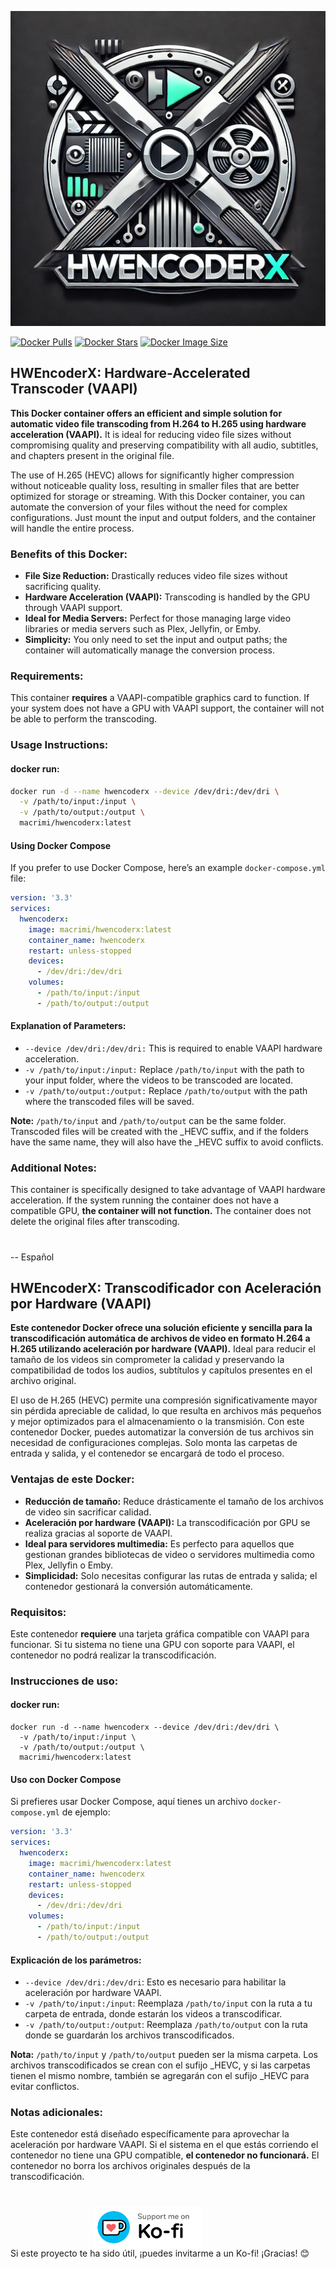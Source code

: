 ![HWEncoderX Logo](https://raw.githubusercontent.com/MacRimi/HWEncoderX/main/images/logo.png)

[![Docker Pulls](https://img.shields.io/docker/pulls/macrimi/hwencoderx.svg?color=94398d&labelColor=555555&logoColor=ffffff&style=for-the-badge&label=pulls&logo=docker)](https://hub.docker.com/r/macrimi/hwencoderx)
[![Docker Stars](https://img.shields.io/docker/stars/macrimi/hwencoderx.svg?color=94398d&labelColor=555555&logoColor=ffffff&style=for-the-badge&label=stars&logo=docker)](https://hub.docker.com/r/macrimi/hwencoderx)
[![Docker Image Size](https://img.shields.io/docker/image-size/macrimi/hwencoderx/latest?style=for-the-badge&color=94398d&labelColor=555555&logoColor=ffffff&logo=docker)](https://hub.docker.com/r/macrimi/hwencoderx)


## HWEncoderX: Hardware-Accelerated Transcoder (VAAPI)

**This Docker container offers an efficient and simple solution for automatic video file transcoding from H.264 to H.265 using hardware acceleration (VAAPI).** It is ideal for reducing video file sizes without compromising quality and preserving compatibility with all audio, subtitles, and chapters present in the original file.

The use of H.265 (HEVC) allows for significantly higher compression without noticeable quality loss, resulting in smaller files that are better optimized for storage or streaming. With this Docker container, you can automate the conversion of your files without the need for complex configurations. Just mount the input and output folders, and the container will handle the entire process.

### Benefits of this Docker:
- **File Size Reduction:** Drastically reduces video file sizes without sacrificing quality.
- **Hardware Acceleration (VAAPI):** Transcoding is handled by the GPU through VAAPI support.
- **Ideal for Media Servers:** Perfect for those managing large video libraries or media servers such as Plex, Jellyfin, or Emby.
- **Simplicity:** You only need to set the input and output paths; the container will automatically manage the conversion process.

### Requirements:
This container **requires** a VAAPI-compatible graphics card to function. If your system does not have a GPU with VAAPI support, the container will not be able to perform the transcoding.

### Usage Instructions:

#### docker run:

```bash
docker run -d --name hwencoderx --device /dev/dri:/dev/dri \
  -v /path/to/input:/input \
  -v /path/to/output:/output \
  macrimi/hwencoderx:latest
```

#### Using Docker Compose

If you prefer to use Docker Compose, here’s an example `docker-compose.yml` file:

```yaml
version: '3.3'
services:
  hwencoderx:
    image: macrimi/hwencoderx:latest
    container_name: hwencoderx
    restart: unless-stopped
    devices:
      - /dev/dri:/dev/dri
    volumes:
      - /path/to/input:/input
      - /path/to/output:/output
```

#### Explanation of Parameters:

- `--device /dev/dri:/dev/dri:` This is required to enable VAAPI hardware acceleration.
- `-v /path/to/input:/input:` Replace `/path/to/input` with the path to your input folder, where the videos to be transcoded are located.
- `-v /path/to/output:/output:` Replace `/path/to/output` with the path where the transcoded files will be saved.

**Note:** `/path/to/input` and `/path/to/output` can be the same folder. Transcoded files will be created with the _HEVC suffix, and if the folders have the same name, they will also have the _HEVC suffix to avoid conflicts.

### Additional Notes:

This container is specifically designed to take advantage of VAAPI hardware acceleration. If the system running the container does not have a compatible GPU, **the container will not function.** The container does not delete the original files after transcoding.


#

-- Español
## HWEncoderX: Transcodificador con Aceleración por Hardware (VAAPI)

**Este contenedor Docker ofrece una solución eficiente y sencilla para la transcodificación automática de archivos de video en formato H.264 a H.265 utilizando aceleración por hardware (VAAPI).** Ideal para reducir el tamaño de los videos sin comprometer la calidad y preservando la compatibilidad de todos los audios, subtítulos y capítulos presentes en el archivo original.

El uso de H.265 (HEVC) permite una compresión significativamente mayor sin pérdida apreciable de calidad, lo que resulta en archivos más pequeños y mejor optimizados para el almacenamiento o la transmisión. Con este contenedor Docker, puedes automatizar la conversión de tus archivos sin necesidad de configuraciones complejas. Solo monta las carpetas de entrada y salida, y el contenedor se encargará de todo el proceso.

### Ventajas de este Docker:
- **Reducción de tamaño:** Reduce drásticamente el tamaño de los archivos de video sin sacrificar calidad.
- **Aceleración por hardware (VAAPI):** La transcodificación por GPU se realiza gracias al soporte de VAAPI.
- **Ideal para servidores multimedia:** Es perfecto para aquellos que gestionan grandes bibliotecas de video o servidores multimedia como Plex, Jellyfin o Emby.
- **Simplicidad:** Solo necesitas configurar las rutas de entrada y salida; el contenedor gestionará la conversión automáticamente.

### Requisitos:
Este contenedor **requiere** una tarjeta gráfica compatible con VAAPI para funcionar. Si tu sistema no tiene una GPU con soporte para VAAPI, el contenedor no podrá realizar la transcodificación.

### Instrucciones de uso:

#### docker run:

```
docker run -d --name hwencoderx --device /dev/dri:/dev/dri \
  -v /path/to/input:/input \
  -v /path/to/output:/output \
  macrimi/hwencoderx:latest
```


#### Uso con Docker Compose

Si prefieres usar Docker Compose, aquí tienes un archivo `docker-compose.yml` de ejemplo:

```yaml
version: '3.3'
services:
  hwencoderx:
    image: macrimi/hwencoderx:latest
    container_name: hwencoderx
    restart: unless-stopped
    devices:
      - /dev/dri:/dev/dri
    volumes:
      - /path/to/input:/input
      - /path/to/output:/output
```

#### Explicación de los parámetros:

- `--device /dev/dri:/dev/dri`: Esto es necesario para habilitar la aceleración por hardware VAAPI.
- `-v /path/to/input:/input`: Reemplaza `/path/to/input` con la ruta a tu carpeta de entrada, donde estarán los videos a transcodificar.
- `-v /path/to/output:/output`: Reemplaza `/path/to/output` con la ruta donde se guardarán los archivos transcodificados.

**Nota:** `/path/to/input` y `/path/to/output` pueden ser la misma carpeta. Los archivos transcodificados se crean con el sufijo _HEVC, y si las carpetas tienen el mismo nombre, también se agregarán con el sufijo _HEVC para evitar conflictos.

### Notas adicionales:
Este contenedor está diseñado específicamente para aprovechar la aceleración por hardware VAAPI. Si el sistema en el que estás corriendo el contenedor no tiene una GPU compatible, **el contenedor no funcionará.**
El contenedor no borra los archivos originales después de la transcodificación.
#

<div style="display: flex; justify-content: center; align-items: center;">
  <a href="https://ko-fi.com/G2G313ECAN" target="_blank" style="display: flex; align-items: center; text-decoration: none;">
    <img src="https://raw.githubusercontent.com/MacRimi/HWEncoderX/main/images/kofi.png" alt="Support me on Ko-fi" style="width:175px; margin-right:65px;"/>
  </a>
</div>
Si este proyecto te ha sido útil, ¡puedes invitarme a un Ko-fi! ¡Gracias! 😊


